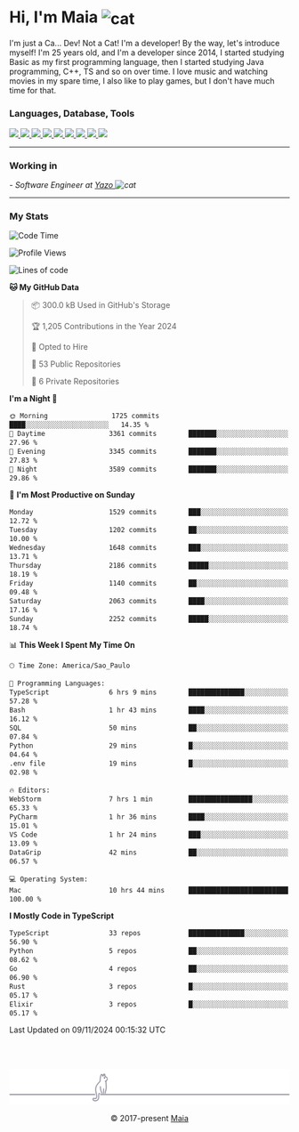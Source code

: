 <h1 align="left">Hi, I'm Maia 
<img src="https://emojis.slackmojis.com/emojis/images/1643509834/36299/black-cat.gif?1643509834" width="50" height="60" align="center"  alt="cat"/>
</h1>

I'm just a Ca... Dev! Not a Cat! I'm a developer! By the way, let's introduce myself!
I'm 25 years old, and I'm a developer since 2014, I started studying Basic as my first programming
language, then I started studying Java programming, C++, TS and so on over time.
I love music and watching movies in my spare time, I also like to play games, but I don't have much time for that.

<h3 align="left">Languages, Database, Tools</h3>
<p>
  <a href="https://www.typescriptlang.org">
    <img src="https://skillicons.dev/icons?i=ts" />
  </a>
  <a href="https://go.dev">
    <img src="https://skillicons.dev/icons?i=go" />
  </a>
  <a href="https://www.python.org">
    <img src="https://skillicons.dev/icons?i=python" />
  </a>
  <a href="https://gradle.org">
    <img src="https://skillicons.dev/icons?i=gradle" />
  </a>
  <a href="https://redis.io">
    <img src="https://skillicons.dev/icons?i=redis" />
  </a>
  <a href="https://www.mongodb.com">
    <img src="https://skillicons.dev/icons?i=mongodb" />
  </a>
  <a href="https://nodejs.org">
    <img src="https://skillicons.dev/icons?i=nodejs" />
  </a>
  <a href="https://www.javascript.com">
    <img src="https://skillicons.dev/icons?i=js" />
  </a>
  <a href="https://www.docker.com">
    <img src="https://skillicons.dev/icons?i=docker" />
  </a>
</p>

<hr/>

<h3>Working in</h3>

<p><em> - Software Engineer at <a href="[https://pdasolucoes.com.br](https://yazo.com.br/)">Yazo
</a><img src="https://media.giphy.com/media/WUlplcMpOCEmTGBtBW/giphy.gif" width="30" alt="cat"> 
</em></p>

<hr/>

### My Stats

<!--START_SECTION:waka-->
![Code Time](http://img.shields.io/badge/Code%20Time-4%2C737%20hrs%2031%20mins-blue)

![Profile Views](http://img.shields.io/badge/Profile%20Views-1-blue)

![Lines of code](https://img.shields.io/badge/From%20Hello%20World%20I%27ve%20Written-3.7%20million%20lines%20of%20code-blue)

**🐱 My GitHub Data** 

> 📦 300.0 kB Used in GitHub's Storage 
 > 
> 🏆 1,205 Contributions in the Year 2024
 > 
> 💼 Opted to Hire
 > 
> 📜 53 Public Repositories 
 > 
> 🔑 6 Private Repositories 
 > 
**I'm a Night 🦉** 

```text
🌞 Morning                1725 commits        ████░░░░░░░░░░░░░░░░░░░░░   14.35 % 
🌆 Daytime                3361 commits        ███████░░░░░░░░░░░░░░░░░░   27.96 % 
🌃 Evening                3345 commits        ███████░░░░░░░░░░░░░░░░░░   27.83 % 
🌙 Night                  3589 commits        ███████░░░░░░░░░░░░░░░░░░   29.86 % 
```
📅 **I'm Most Productive on Sunday** 

```text
Monday                   1529 commits        ███░░░░░░░░░░░░░░░░░░░░░░   12.72 % 
Tuesday                  1202 commits        ██░░░░░░░░░░░░░░░░░░░░░░░   10.00 % 
Wednesday                1648 commits        ███░░░░░░░░░░░░░░░░░░░░░░   13.71 % 
Thursday                 2186 commits        █████░░░░░░░░░░░░░░░░░░░░   18.19 % 
Friday                   1140 commits        ██░░░░░░░░░░░░░░░░░░░░░░░   09.48 % 
Saturday                 2063 commits        ████░░░░░░░░░░░░░░░░░░░░░   17.16 % 
Sunday                   2252 commits        █████░░░░░░░░░░░░░░░░░░░░   18.74 % 
```


📊 **This Week I Spent My Time On** 

```text
🕑︎ Time Zone: America/Sao_Paulo

💬 Programming Languages: 
TypeScript               6 hrs 9 mins        ██████████████░░░░░░░░░░░   57.28 % 
Bash                     1 hr 43 mins        ████░░░░░░░░░░░░░░░░░░░░░   16.12 % 
SQL                      50 mins             ██░░░░░░░░░░░░░░░░░░░░░░░   07.84 % 
Python                   29 mins             █░░░░░░░░░░░░░░░░░░░░░░░░   04.64 % 
.env file                19 mins             █░░░░░░░░░░░░░░░░░░░░░░░░   02.98 % 

🔥 Editors: 
WebStorm                 7 hrs 1 min         ████████████████░░░░░░░░░   65.33 % 
PyCharm                  1 hr 36 mins        ████░░░░░░░░░░░░░░░░░░░░░   15.01 % 
VS Code                  1 hr 24 mins        ███░░░░░░░░░░░░░░░░░░░░░░   13.09 % 
DataGrip                 42 mins             ██░░░░░░░░░░░░░░░░░░░░░░░   06.57 % 

💻 Operating System: 
Mac                      10 hrs 44 mins      █████████████████████████   100.00 % 
```

**I Mostly Code in TypeScript** 

```text
TypeScript               33 repos            ██████████████░░░░░░░░░░░   56.90 % 
Python                   5 repos             ██░░░░░░░░░░░░░░░░░░░░░░░   08.62 % 
Go                       4 repos             ██░░░░░░░░░░░░░░░░░░░░░░░   06.90 % 
Rust                     3 repos             █░░░░░░░░░░░░░░░░░░░░░░░░   05.17 % 
Elixir                   3 repos             █░░░░░░░░░░░░░░░░░░░░░░░░   05.17 % 
```




 Last Updated on 09/11/2024 00:15:32 UTC
<!--END_SECTION:waka-->


<br/>
<br/>

<p align="center"><img src="https://raw.githubusercontent.com/gabrielmaialva33/gabrielmaialva33/master/assets/gray0_ctp_on_line.svg?sanitize=true" /></p>
<p align="center">&copy; 2017-present <a href="https://github.com/gabrielmaialva33/" target="_blank">Maia</a>
